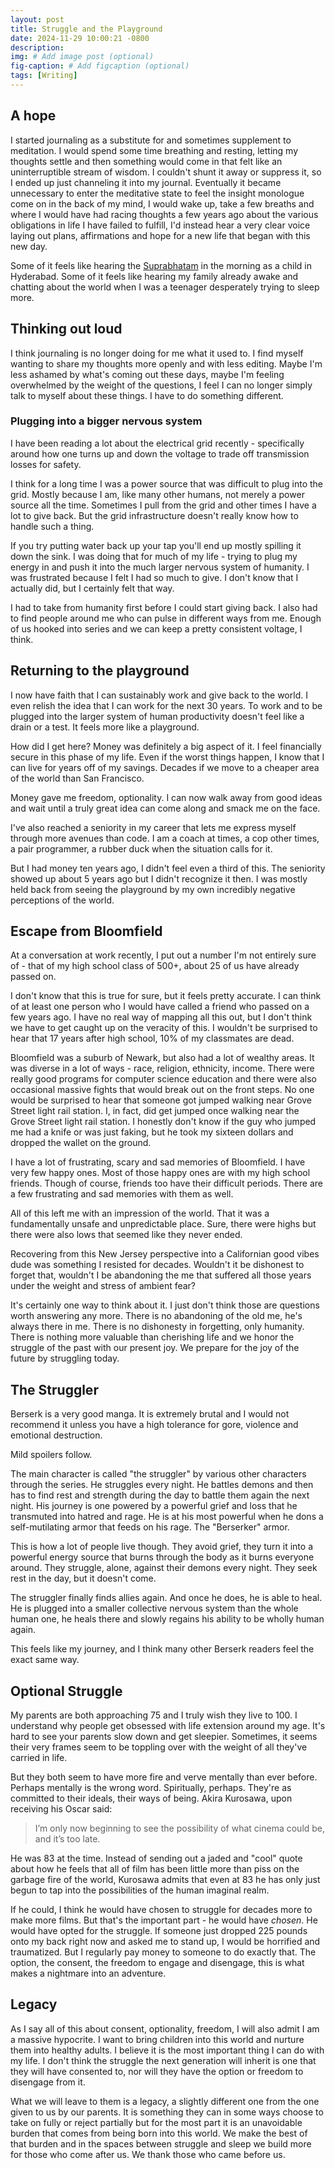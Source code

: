 ```yaml
---
layout: post
title: Struggle and the Playground
date: 2024-11-29 10:00:21 -0800
description: 
img: # Add image post (optional)
fig-caption: # Add figcaption (optional)
tags: [Writing]
---
```


## A hope
I started journaling as a substitute for and sometimes supplement to meditation. I would spend some time breathing and resting, letting my thoughts settle and then something would come in that felt like an uninterruptible stream of wisdom. I couldn't shunt it away or suppress it, so I ended up just channeling it into my journal. Eventually it became unnecessary to enter the meditative state to feel the insight monologue come on in the back of my mind, I would wake up, take a few breaths and where I would have had racing thoughts a few years ago about the various obligations in life I have failed to fulfill, I'd instead hear a very clear voice laying out plans, affirmations and hope for a new life that began with this new day.

Some of it feels like hearing the [Suprabhatam](https://www.youtube.com/watch?v=AzJ38LSBEpQ&ab_channel=NovaSpiritualIndia) in the morning as a child in Hyderabad. Some of it feels like hearing my family already awake and chatting about the world when I was a teenager desperately trying to sleep more.

## Thinking out loud
I think journaling is no longer doing for me what it used to. I find myself wanting to share my thoughts more openly and with less editing. Maybe I'm less ashamed by what's coming out these days, maybe I'm feeling overwhelmed by the weight of the questions, I feel I can no longer simply talk to myself about these things. I have to do something different.

### Plugging into a bigger nervous system
I have been reading a lot about the electrical grid recently - specifically around how one turns up and down the voltage to trade off transmission losses for safety.

I think for a long time I was a power source that was difficult to plug into the grid. Mostly because I am, like many other humans, not merely a power source all the time. Sometimes I pull from the grid and other times I have a lot to give back. But the grid infrastructure doesn't really know how to handle such a thing.

If you try putting water back up your tap you'll end up mostly spilling it down the sink. I was doing that for much of my life - trying to plug my energy in and push it into the much larger nervous system of humanity. I was frustrated because I felt I had so much to give. I don't know that I actually did, but I certainly felt that way.

I had to take from humanity first before I could start giving back. I also had to find people around me who can pulse in different ways from me. Enough of us hooked into series and we can keep a pretty consistent voltage, I think.

## Returning to the playground
I now have faith that I can sustainably work and give back to the world. I even relish the idea that I can work for the next 30 years. To work and to be plugged into the larger system of human productivity doesn't feel like a drain or a test. It feels more like a playground.

How did I get here? Money was definitely a big aspect of it. I feel financially secure in this phase of my life. Even if the worst things happen, I know that I can live for years off of my savings. Decades if we move to a cheaper area of the world than San Francisco.

Money gave me freedom, optionality. I can now walk away from good ideas and wait until a truly great idea can come along and smack me on the face.

I've also reached a seniority in my career that lets me express myself through more avenues than code. I am a coach at times, a cop other times, a pair programmer, a rubber duck when the situation calls for it.

But I had money ten years ago, I didn't feel even a third of this. The seniority showed up about 5 years ago but I didn't recognize it then. I was mostly held back from seeing the playground by my own incredibly negative perceptions of the world.

## Escape from Bloomfield
At a conversation at work recently, I put out a number I'm not entirely sure of - that of my high school class of 500+, about 25 of us have already passed on.

I don't know that this is true for sure, but it feels pretty accurate. I can think of at least one person who I would have called a friend who passed on a few years ago. I have no real way of mapping all this out, but I don't think we have to get caught up on the veracity of this. I wouldn't be surprised to hear that 17 years after high school, 10% of my classmates are dead.

Bloomfield was a suburb of Newark, but also had a lot of wealthy areas. It was diverse in a lot of ways - race, religion, ethnicity, income. There were really good programs for computer science education and there were also occasional massive fights that would break out on the front steps. No one would be surprised to hear that someone got jumped walking near Grove Street light rail station. I, in fact, did get jumped once walking near the Grove Street light rail station. I honestly don't know if the guy who jumped me had a knife or was just faking, but he took my sixteen dollars and dropped the wallet on the ground.

I have a lot of frustrating, scary and sad memories of Bloomfield. I have very few happy ones. Most of those happy ones are with my high school friends. Though of course, friends too have their difficult periods. There are a few frustrating and sad memories with them as well.

All of this left me with an impression of the world. That it was a fundamentally unsafe and unpredictable place. Sure, there were highs but there were also lows that seemed like they never ended.

Recovering from this New Jersey perspective into a Californian good vibes dude was something I resisted for decades. Wouldn't it be dishonest to forget that, wouldn't I be abandoning the me that suffered all those years under the weight and stress of ambient fear?

It's certainly one way to think about it. I just don't think those are questions worth answering any more. There is no abandoning of the old me, he's always there in me. There is no dishonesty in forgetting, only humanity. There is nothing more valuable than cherishing life and we honor the struggle of the past with our present joy. We prepare for the joy of the future by struggling today.

## The Struggler
Berserk is a very good manga. It is extremely brutal and I would not recommend it unless you have a high tolerance for gore, violence and emotional destruction.

Mild spoilers follow.

The main character is called "the struggler" by various other characters through the series. He struggles every night. He battles demons and then has to find rest and strength during the day to battle them again the next night. His journey is one powered by a powerful grief and loss that he transmuted into hatred and rage. He is at his most powerful when he dons a self-mutilating armor that feeds on his rage. The "Berserker" armor.

This is how a lot of people live though. They avoid grief, they turn it into a powerful energy source that burns through the body as it burns everyone around. They struggle, alone, against their demons every night. They seek rest in the day, but it doesn't come.

The struggler finally finds allies again. And once he does, he is able to heal. He is plugged into a smaller collective nervous system than the whole human one, he heals there and slowly regains his ability to be wholly human again.

This feels like my journey, and I think many other Berserk readers feel the exact same way.

## Optional Struggle
My parents are both approaching 75 and I truly wish they live to 100. I understand why people get obsessed with life extension around my age. It's hard to see your parents slow down and get sleepier. Sometimes, it seems their very frames seem to be toppling over with the weight of all they've carried in life. 

But they both seem to have more fire and verve mentally than ever before. Perhaps mentally is the wrong word. Spiritually, perhaps. They're as committed to their ideals, their ways of being. Akira Kurosawa, upon receiving his Oscar said:
> I’m only now beginning to see the possibility of what cinema could be, and it’s too late.

He was 83 at the time. Instead of sending out a jaded and "cool" quote about how he feels that all of film has been little more than piss on the garbage fire of the world, Kurosawa admits that even at 83 he has only just begun to tap into the possibilities of the human imaginal realm.

If he could, I think he would have chosen to struggle for decades more to make more films. But that's the important part - he would have _chosen_. He would have opted for the struggle. If someone just dropped 225 pounds onto my back right now and asked me to stand up, I would be horrified and traumatized. But I regularly pay money to someone to do exactly that. The option, the consent, the freedom to engage and disengage, this is what makes a nightmare into an adventure.

## Legacy
As I say all of this about consent, optionality, freedom, I will also admit I am a massive hypocrite. I want to bring children into this world and nurture them into healthy adults. I believe it is the most important thing I can do with my life. I don't think the struggle the next generation will inherit is one that they will have consented to, nor will they have the option or freedom to disengage from it.

What we will leave to them is a legacy, a slightly different one from the one given to us by our parents. It is something they can in some ways choose to take on fully or reject partially but for the most part it is an unavoidable burden that comes from being born into this world. We make the best of that burden and in the spaces between struggle and sleep we build more for those who come after us. We thank those who came before us.
